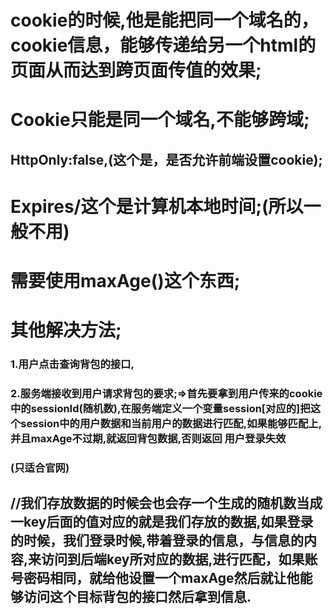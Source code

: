 # 		cookie的时候,他是能把同一个域名的，cookie信息，能够传递给另一个html的页面从而达到跨页面传值的效果;

# Cookie只能是同一个域名,不能够跨域;

## 			HttpOnly:false,(这个是，是否允许前端设置cookie);

# Expires/这个是计算机本地时间;(所以一般不用)

# 需要使用maxAge()这个东西;

# 其他解决方法;

### 1.用户点击查询背包的接口,

### 2.服务端接收到用户请求背包的要求;=>首先要拿到用户传来的cookie中的sessionId(随机数),在服务端定义一个变量session[对应的]把这个session中的用户数据和当前用户的数据进行匹配,如果能够匹配上,并且maxAge不过期,就返回背包数据,否则返回   用户登录失效			

### (只适合官网)









## //我们存放数据的时候会也会存一个生成的随机数当成一key后面的值对应的就是我们存放的数据,如果登录的时候，我们登录时候,带着登录的信息，与信息的内容,来访问到后端key所对应的数据,进行匹配，如果账号密码相同，就给他设置一个maxAge然后就让他能够访问这个目标背包的接口然后拿到信息.